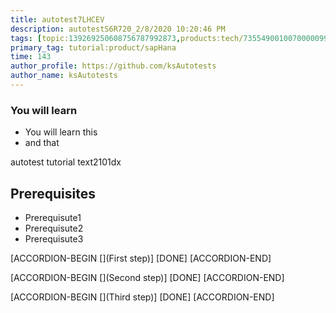```yaml
---
title: autotest7LHCEV
description: autotestS6R720_2/8/2020 10:20:46 PM
tags: [topic:139269250608756787992873,products:tech/73554900100700000996,tutorial:experience/advanced]
primary_tag: tutorial:product/sapHana
time: 143
author_profile: https://github.com/ksAutotests
author_name: ksAutotests
---
```

### You will learn
- You will learn this
- and that

autotest tutorial text2101dx

## Prerequisites
- Prerequisute1
- Prerequisute2
- Prerequisute3

[ACCORDION-BEGIN [](First step)]
[DONE]
[ACCORDION-END]

[ACCORDION-BEGIN [](Second step)]
[DONE]
[ACCORDION-END]

[ACCORDION-BEGIN [](Third step)]
[DONE]
[ACCORDION-END]

